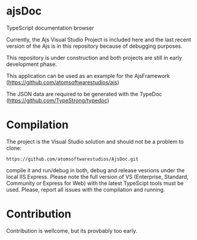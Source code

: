 # ajsDoc
TypeScript documentation browser

Currently, the Ajs Visual Studio Project is included here and the last recent version of the Ajs is in this repository because of debugging purposes.

This repository is under construction and both projects are still in early development phase.

This application can be used as an example for the AjsFramework (https://github.com/atomsoftwarestudios/ajs)

The JSON data are required to be generated with the TypeDoc (https://github.com/TypeStrong/typedoc)

# Compilation

The project is the Visual Studio solution and should not be a problem to clone:

```
https://github.com/atomsoftwarestudios/AjsDoc.git
```

compile it and run/debug in both, debug and release vesrions under the local IIS Express. Please note the full version of VS (Enterprise, Standard, Community or Express for Web) with the latest TypeScipt tools must be used. Please, report all issues with the compilation and running.

# Contribution

Contribution is wellcome, but its provbably too early.
